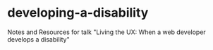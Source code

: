 # developing-a-disability
Notes and Resources for talk "Living the UX: When a web developer develops a disability"
